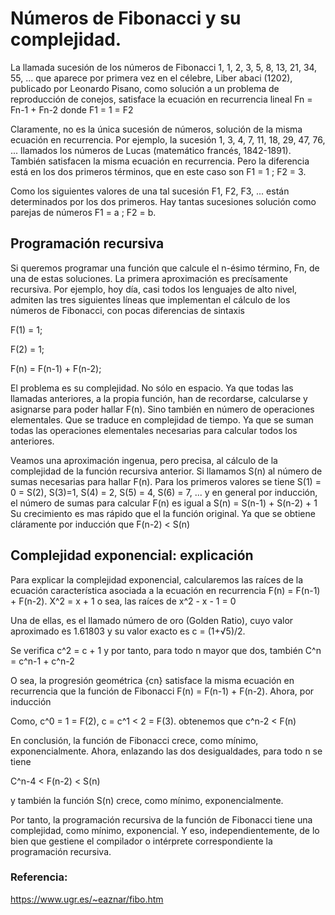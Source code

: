 # Números de Fibonacci y su complejidad.
La llamada sucesión de los números de Fibonacci
1, 1, 2, 3, 5, 8, 13, 21, 34, 55, ... 
que aparece por primera vez en el célebre, Liber abaci (1202), publicado por Leonardo Pisano, como solución a un problema de reproducción de conejos, satisface la ecuación en recurrencia lineal
Fn = Fn-1 + Fn-2 
donde F1 = 1 = F2

Claramente, no es la única sucesión de números, solución de la misma ecuación en recurrencia. Por ejemplo, la sucesión 
1, 3, 4, 7, 11, 18, 29, 47, 76, ... 
llamados los números de Lucas (matemático francés, 1842-1891). También satisfacen la misma ecuación en recurrencia. Pero la diferencia está en los dos primeros términos, que en este caso son F1 = 1 ; F2 = 3.

Como los siguientes valores de una tal sucesión F1, F2, F3, ... están determinados por los dos primeros. Hay tantas sucesiones solución como parejas de números F1 = a ; F2 = b.

## Programación recursiva
Si queremos programar una función que calcule el n-ésimo término, Fn, de una de estas soluciones. La primera aproximación es precísamente recursiva. Por ejemplo, hoy día, casi todos los lenguajes de alto nivel, admiten las tres siguientes líneas que implementan el cálculo de los números de Fibonacci, con pocas diferencias de sintaxis

F(1) = 1;

F(2) = 1;

F(n) = F(n-1) + F(n-2);

El problema es su complejidad. No sólo en espacio. Ya que todas las llamadas anteriores, a la propia función, han de recordarse, calcularse y asignarse para poder hallar F(n). Sino también en número de operaciones elementales. Que se traduce en complejidad de tiempo. Ya que se suman todas las operaciones elementales necesarias para calcular todos los anteriores.

Veamos una aproximación ingenua, pero precisa, al cálculo de la complejidad de la función recursiva anterior. Si llamamos S(n) al número de sumas necesarias para hallar F(n). Para los primeros valores se tiene 
S(1) = 0 = S(2), S(3)=1, S(4) = 2, S(5) = 4, S(6) = 7, ... 
y en general por inducción, el número de sumas para calcular F(n) es igual a 
S(n) = S(n-1) + S(n-2) + 1 
Su crecimiento es mas rápido que el la función original. Ya que se obtiene cláramente por inducción que 
F(n-2) < S(n)

## Complejidad exponencial: explicación
Para explicar la complejidad exponencial, calcularemos las raíces de la ecuación característica asociada a la ecuación en recurrencia F(n) = F(n-1) + F(n-2). 
X^2 = x + 1 
o sea, las raíces de x^2 - x - 1 = 0

Una de ellas, es el llamado número de oro (Golden Ratio), cuyo valor aproximado es 1.61803 y su valor exacto es c = (1+√5)/2.

Se verifica c^2 = c + 1 y por tanto, para todo n mayor que dos, también 
C^n = c^n-1 + c^n-2

O sea, la progresión geométrica {cn} satisface la misma ecuación en recurrencia que la función de Fibonacci F(n) = F(n-1) + F(n-2). Ahora, por inducción

Como, c^0 = 1 = F(2), c = c^1 < 2 = F(3). 
obtenemos que c^n-2 < F(n)

En conclusión, la función de Fibonacci crece, como mínimo, exponencialmente. Ahora, enlazando las dos desigualdades, para todo n se tiene

C^n-4 < F(n-2) < S(n)

y también la función S(n) crece, como mínimo, exponencialmente.

Por tanto, la programación recursiva de la función de Fibonacci tiene una complejidad, como mínimo, exponencial. Y eso, independientemente, de lo bien que gestiene el compilador o intérprete correspondiente la programación recursiva.

### Referencia:
https://www.ugr.es/~eaznar/fibo.htm
